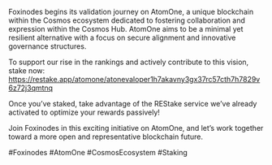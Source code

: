 Foxinodes begins its validation journey on AtomOne, a unique blockchain within the Cosmos ecosystem dedicated to fostering collaboration and expression within the Cosmos Hub. AtomOne aims to be a minimal yet resilient alternative with a focus on secure alignment and innovative governance structures.

To support our rise in the rankings and actively contribute to this vision, stake now: https://restake.app/atomone/atonevaloper1h7akavny3gx37rc57cth7h7829v6z72j3qmtnq

Once you’ve staked, take advantage of the REStake service we’ve already activated to optimize your rewards passively!

Join Foxinodes in this exciting initiative on AtomOne, and let’s work together toward a more open and representative blockchain future.

#Foxinodes #AtomOne #CosmosEcosystem #Staking